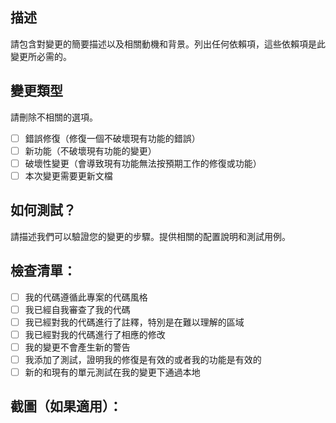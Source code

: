 ## 描述

請包含對變更的簡要描述以及相關動機和背景。列出任何依賴項，這些依賴項是此變更所必需的。

## 變更類型

請刪除不相關的選項。

- [ ] 錯誤修復（修復一個不破壞現有功能的錯誤）
- [ ] 新功能（不破壞現有功能的變更）
- [ ] 破壞性變更（會導致現有功能無法按預期工作的修復或功能）
- [ ] 本次變更需要更新文檔

## 如何測試？

請描述我們可以驗證您的變更的步驟。提供相關的配置說明和測試用例。

## 檢查清單：

- [ ] 我的代碼遵循此專案的代碼風格
- [ ] 我已經自我審查了我的代碼
- [ ] 我已經對我的代碼進行了註釋，特別是在難以理解的區域
- [ ] 我已經對我的代碼進行了相應的修改
- [ ] 我的變更不會產生新的警告
- [ ] 我添加了測試，證明我的修復是有效的或者我的功能是有效的
- [ ] 新的和現有的單元測試在我的變更下通過本地

## 截圖（如果適用）：